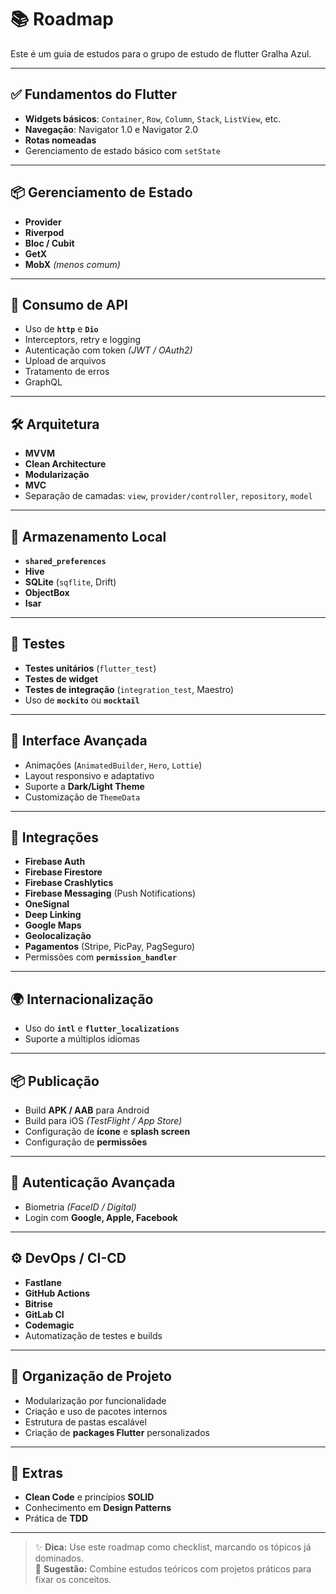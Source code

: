 # 📚 Roadmap

Este é um guia de estudos para o grupo de estudo de flutter Gralha Azul.

---

## ✅ Fundamentos do Flutter
- **Widgets básicos**: `Container`, `Row`, `Column`, `Stack`, `ListView`, etc.
- **Navegação**: Navigator 1.0 e Navigator 2.0
- **Rotas nomeadas**
- Gerenciamento de estado básico com `setState`

---

## 📦 Gerenciamento de Estado
- **Provider**
- **Riverpod**
- **Bloc / Cubit**
- **GetX**
- **MobX** *(menos comum)*

---

## 🔗 Consumo de API
- Uso de **`http`** e **`Dio`**
- Interceptors, retry e logging
- Autenticação com token *(JWT / OAuth2)*
- Upload de arquivos
- Tratamento de erros
- GraphQL

---

## 🛠️ Arquitetura
- **MVVM**
- **Clean Architecture**
- **Modularização**
- **MVC**
- Separação de camadas: `view`, `provider/controller`, `repository`, `model`

---

## 💾 Armazenamento Local
- **`shared_preferences`**
- **Hive**
- **SQLite** (`sqflite`, Drift)
- **ObjectBox**
- **Isar**

---

## 🧪 Testes
- **Testes unitários** (`flutter_test`)
- **Testes de widget**
- **Testes de integração** (`integration_test`, Maestro)
- Uso de **`mockito`** ou **`mocktail`**

---

## 🎨 Interface Avançada
- Animações (`AnimatedBuilder`, `Hero`, `Lottie`)
- Layout responsivo e adaptativo
- Suporte a **Dark/Light Theme**
- Customização de `ThemeData`

---

## 📲 Integrações
- **Firebase Auth**
- **Firebase Firestore**
- **Firebase Crashlytics**
- **Firebase Messaging** (Push Notifications)
- **OneSignal**
- **Deep Linking**
- **Google Maps**
- **Geolocalização**
- **Pagamentos** (Stripe, PicPay, PagSeguro)
- Permissões com **`permission_handler`**

---

## 🌍 Internacionalização
- Uso do **`intl`** e **`flutter_localizations`**
- Suporte a múltiplos idiomas

---

## 📦 Publicação
- Build **APK / AAB** para Android
- Build para iOS *(TestFlight / App Store)*
- Configuração de **ícone** e **splash screen**
- Configuração de **permissões**

---

## 🔐 Autenticação Avançada
- Biometria *(FaceID / Digital)*
- Login com **Google, Apple, Facebook**

---

## ⚙️ DevOps / CI-CD
- **Fastlane**
- **GitHub Actions**
- **Bitrise**
- **GitLab CI**
- **Codemagic**
- Automatização de testes e builds

---

## 📁 Organização de Projeto
- Modularização por funcionalidade
- Criação e uso de pacotes internos
- Estrutura de pastas escalável
- Criação de **packages Flutter** personalizados

---

## 🧠 Extras
- **Clean Code** e princípios **SOLID**
- Conhecimento em **Design Patterns**
- Prática de **TDD**

---

> ✨ **Dica:** Use este roadmap como checklist, marcando os tópicos já dominados.  
> 📌 **Sugestão:** Combine estudos teóricos com projetos práticos para fixar os conceitos.
